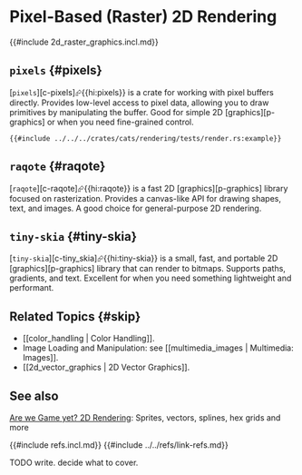 # Pixel-Based (Raster) 2D Rendering

{{#include 2d_raster_graphics.incl.md}}

## `pixels` {#pixels}

[`pixels`][c-pixels]⮳{{hi:pixels}} is a crate for working with pixel buffers directly. Provides low-level access to pixel data, allowing you to draw primitives by manipulating the buffer. Good for simple 2D [graphics][p-graphics] or when you need fine-grained control.

```rust,editable
{{#include ../../../crates/cats/rendering/tests/render.rs:example}}
```

## `raqote` {#raqote}

[`raqote`][c-raqote]⮳{{hi:raqote}} is a fast 2D [graphics][p-graphics] library focused on rasterization. Provides a canvas-like API for drawing shapes, text, and images. A good choice for general-purpose 2D rendering.

## `tiny-skia` {#tiny-skia}

[`tiny-skia`][c-tiny_skia]⮳{{hi:tiny-skia}} is a small, fast, and portable 2D [graphics][p-graphics] library that can render to bitmaps. Supports paths, gradients, and text. Excellent for when you need something lightweight and performant.

## Related Topics {#skip}

- [[color_handling | Color Handling]].
- Image Loading and Manipulation: see [[multimedia_images | Multimedia: Images]].
- [[2d_vector_graphics | 2D Vector Graphics]].

## See also

[Are we Game yet? 2D Rendering][are we game yet? 2d rendering]: Sprites, vectors, splines, hex grids and more

[are we game yet? 2d rendering]: https://arewegameyet.rs/ecosystem/2drendering
{{#include refs.incl.md}}
{{#include ../../refs/link-refs.md}}

<div class="hidden">
TODO write. decide what to cover.
</div>
